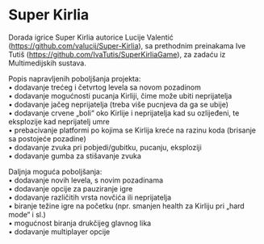 # Super Kirlia
Dorada igrice Super Kirlia autorice Lucije Valentić (https://github.com/valucij/Super-Kirlia), sa prethodnim preinakama Ive Tutiš (https://github.com/IvaTutis/SuperKirliaGame), za zadaću iz Multimedijskih sustava.

Popis napravljenih poboljšanja projekta:\
•	dodavanje trećeg i četvrtog levela sa novom pozadinom\
•	dodavanje mogućnosti pucanja Kirliji, čime može ubiti neprijatelja\
•	dodavanje jačeg neprijatelja (treba više pucnjeva da ga se ubije)\
•	dodavanje crvene „boli“ oko Kirlije i neprijatelja kad su ozlijeđeni, te eksplozije kad neprijatelj umre\
•	prebacivanje platformi po kojima se Kirlija kreće na razinu koda (brisanje sa postojeće pozadine)\
•	dodavanje zvuka pri pobjedi/gubitku, pucanju, eksploziji\
•	dodavanje gumba za stišavanje zvuka

Daljnja moguća poboljšanja:\
•	dodavanje novih levela, s novim pozadinama\
•	dodavanje opcije za pauziranje igre\
•	dodavanje različitih vrsta novčića ili neprijatelja\
•	biranje težine igre na početku (npr. smanjen health za Kirliju pri „hard mode“ i sl.)\
•	mogućnost biranja drukčijeg glavnog lika\
•	dodavanje multiplayer opcije
